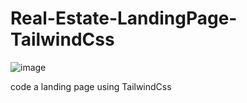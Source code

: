# Real-Estate-LandingPage-TailwindCss
![image](https://user-images.githubusercontent.com/58298054/150468001-c34d71ee-ac5b-4de1-8cf2-af81278a3a52.png)

code a landing page using TailwindCss
